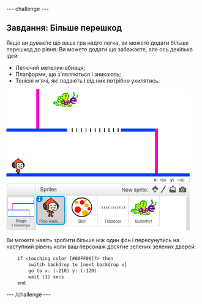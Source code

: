 \--- challenge \---

## Завдання: Більше перешкод

Якщо ви думаєте що ваша гра надто легка, ви можете додати більше перешкод до рівня. Ви можете додати що забажаєте, але ось декілька ідей:

+ Летючий метелик-вбивця;
+ Платформи, що з'являються і зникають;
+ Тенісні м'ячі, які падають і від них потрібно ухилятись.

![скріншот](images/dodge-obstacles.png)

Ви можете навіть зробити більше ніж один фон і пересунутись на наступний рівень коли ваш персонаж досягне зелених зелених дверей:

```blocks
    if <touching color [#00FF00]?> then
        switch backdrop to [next backdrop v]
        go to x: (-210) y: (-120)
        wait (1) secs
    end
```

\--- /challenge \---